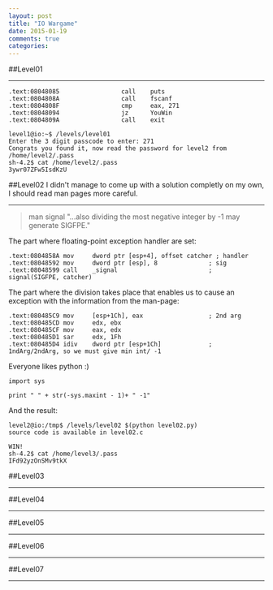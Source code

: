 ```yaml
---
layout: post
title: "IO Wargame"
date: 2015-01-19
comments: true
categories:
---
```




##Level01

___

```
.text:08048085                 call    puts
.text:0804808A                 call    fscanf
.text:0804808F                 cmp     eax, 271
.text:08048094                 jz      YouWin
.text:0804809A                 call    exit

```

```
level1@io:~$ /levels/level01 
Enter the 3 digit passcode to enter: 271
Congrats you found it, now read the password for level2 from /home/level2/.pass
sh-4.2$ cat /home/level2/.pass 
3ywr07ZFw5IsdKzU
```

##Level02
I didn't manage to come up with a solution completly on my own, I should read man pages more careful.
___
>man signal
"...also dividing the most negative
integer by -1 may generate SIGFPE."

The part where floating-point exception handler are set:

```
.text:0804858A mov     dword ptr [esp+4], offset catcher ; handler
.text:08048592 mov     dword ptr [esp], 8              ; sig
.text:08048599 call    _signal                         ; signal(SIGFPE, catcher)
```

The part where the division takes place that enables us to cause an exception with the information from the man-page:

```
.text:080485C9 mov     [esp+1Ch], eax                  ; 2nd arg
.text:080485CD mov     edx, ebx
.text:080485CF mov     eax, edx
.text:080485D1 sar     edx, 1Fh
.text:080485D4 idiv    dword ptr [esp+1Ch]             ; 1ndArg/2ndArg, so we must give min int/ -1

```

Everyone likes python :)

```
import sys

print " " + str(-sys.maxint - 1)+ " -1"

```

And the result:

```
level2@io:/tmp$ /levels/level02 $(python level02.py)
source code is available in level02.c

WIN!
sh-4.2$ cat /home/level3/.pass
IFd92yzOnSMv9tkX
```

##Level03

___




##Level04

___


##Level05

___


##Level06

___


##Level07

___



